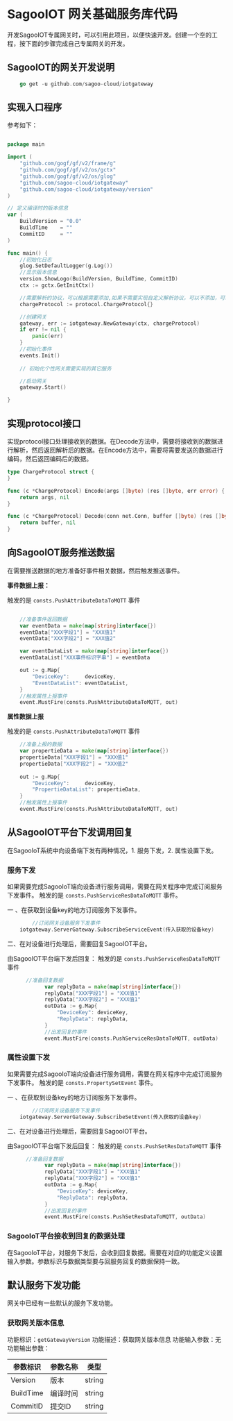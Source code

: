 # SagooIOT 网关基础服务库代码

开发SagooIOT专属网关时，可以引用此项目，以便快速开发。创建一个空的工程，按下面的步骤完成自己专属网关的开发。


## SagooIOT的网关开发说明

```go
    go get -u github.com/sagoo-cloud/iotgateway
```

## 实现入口程序

参考如下：

```go

package main

import (
	"github.com/gogf/gf/v2/frame/g"
	"github.com/gogf/gf/v2/os/gctx"
	"github.com/gogf/gf/v2/os/glog"
	"github.com/sagoo-cloud/iotgateway"
	"github.com/sagoo-cloud/iotgateway/version"
)

// 定义编译时的版本信息
var (
	BuildVersion = "0.0"
	BuildTime    = ""
	CommitID     = ""
)

func main() {
	//初始化日志
	glog.SetDefaultLogger(g.Log())
	//显示版本信息
	version.ShowLogo(BuildVersion, BuildTime, CommitID)
	ctx := gctx.GetInitCtx()

	//需要解析的协议，可以根据需要添加,如果不需要实现自定义解析协议，可以不添加，可以为nil
	chargeProtocol := protocol.ChargeProtocol{}

	//创建网关
	gateway, err := iotgateway.NewGateway(ctx, chargeProtocol)
	if err != nil {
		panic(err)
	}
	//初始化事件
	events.Init()                     
	
	// 初始化个性网关需要实现的其它服务

	//启动网关
	gateway.Start()

}


```


## 实现protocol接口

实现protocol接口处理接收到的数据。在Decode方法中，需要将接收到的数据进行解析，然后返回解析后的数据。在Encode方法中，需要将需要发送的数据进行编码，然后返回编码后的数据。

```go
type ChargeProtocol struct {
}

func (c *ChargeProtocol) Encode(args []byte) (res []byte, err error) {
	return args, nil
}

func (c *ChargeProtocol) Decode(conn net.Conn, buffer []byte) (res []byte, err error) {
    return buffer, nil
}   

```


## 向SagooIOT服务推送数据

在需要推送数据的地方准备好事件相关数据，然后触发推送事件。

**事件数据上报：**

触发的是 `consts.PushAttributeDataToMQTT` 事件


```go

	//准备事件返回数据
	var eventData = make(map[string]interface{})
	eventData["XXX字段1"] = "XXX值1"
	eventData["XXX字段2"] = "XXX值2"

	var eventDataList = make(map[string]interface{})
	eventDataList["XXX事件标识字串"] = eventData

	out := g.Map{
		"DeviceKey":     deviceKey,
		"EventDataList": eventDataList,
	}
	//触发属性上报事件
	event.MustFire(consts.PushAttributeDataToMQTT, out) 

```
**属性数据上报**

触发的是 `consts.PushAttributeDataToMQTT` 事件

```go
	//准备上报的数据
	var propertieData = make(map[string]interface{})
	propertieData["XXX字段1"] = "XXX值1"
	propertieData["XXX字段2"] = "XXX值2"
	
	out := g.Map{
		"DeviceKey":     deviceKey,
		"PropertieDataList": propertieData,
	}
	//触发属性上报事件
	event.MustFire(consts.PushAttributeDataToMQTT, out)

```

## 从SagooIOT平台下发调用回复

在SagooIoT系统中向设备端下发有两种情况，1. 服务下发，2. 属性设置下发。

### 服务下发

如果需要完成SagooIoT端向设备进行服务调用，需要在网关程序中完成订阅服务下发事件。
触发的是 `consts.PushServiceResDataToMQTT` 事件。

一 、在获取到设备key的地方订阅服务下发事件。

```go
		//订阅网关设备服务下发事件
    iotgateway.ServerGateway.SubscribeServiceEvent(传入获取的设备key)

```
二、在对设备进行处理后，需要回复SagooIOT平台。

由SagooIOT平台端下发后回复：
触发的是 `consts.PushServiceResDataToMQTT` 事件

```go
      //准备回复数据
			var replyData = make(map[string]interface{})
            replyData["XXX字段1"] = "XXX值1"
            replyData["XXX字段2"] = "XXX值1"
			outData := g.Map{
				"DeviceKey": deviceKey,
				"ReplyData": replyData,
			}
			//出发回复的事件
			event.MustFire(consts.PushServiceResDataToMQTT, outData)
```

### 属性设置下发

如果需要完成SagooIoT端向设备进行服务调用，需要在网关程序中完成订阅服务下发事件。
触发的是 `consts.PropertySetEvent` 事件。

一 、在获取到设备key的地方订阅服务下发事件。

```go
		//订阅网关设备服务下发事件
    iotgateway.ServerGateway.SubscribeSetEvent(传入获取的设备key)

```
二、在对设备进行处理后，需要回复SagooIOT平台。

由SagooIOT平台端下发后回复：
触发的是 `consts.PushSetResDataToMQTT` 事件

```go
      //准备回复数据
			var replyData = make(map[string]interface{})
            replyData["XXX字段1"] = "XXX值1"
            replyData["XXX字段2"] = "XXX值1"
			outData := g.Map{
				"DeviceKey": deviceKey,
				"ReplyData": replyData,
			}
			//出发回复的事件
			event.MustFire(consts.PushSetResDataToMQTT, outData)
```

### SagooIoT平台接收到回复的数据处理

在SagooIoT平台，对服务下发后，会收到回复数据。需要在对应的功能定义设置输入参数。参数标识与数据类型要与回服务回复的数据保持一致。


## 默认服务下发功能

网关中已经有一些默认的服务下发功能。

### 获取网关版本信息

功能标识：`getGatewayVersion`
功能描述：获取网关版本信息
功能输入参数：无
功能输出参数：

| 参数标识  | 参数名称 | 类型   |
| --------- | -------- | ------ |
| Version   | 版本     | string |
| BuildTime | 编译时间 | string |
| CommitID  | 提交ID   | string |
